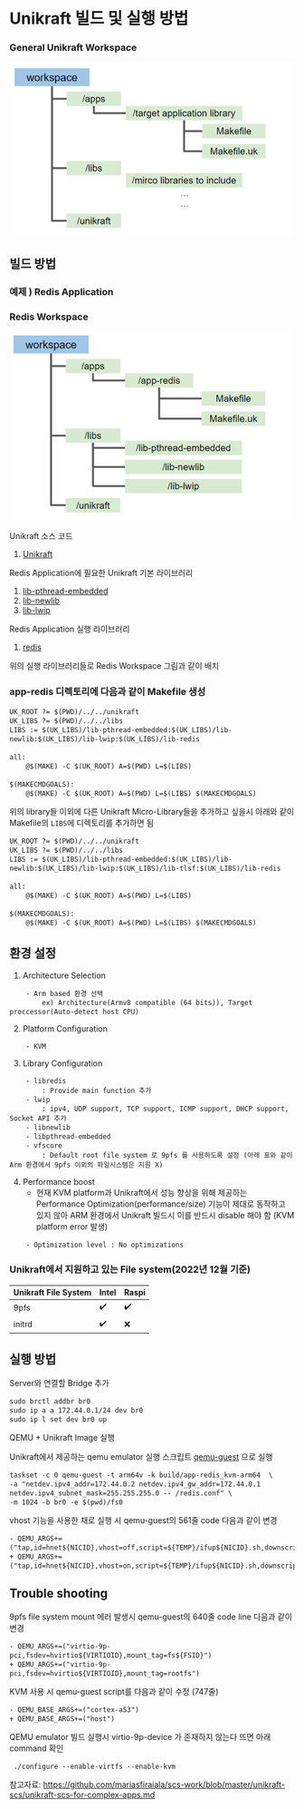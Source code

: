 
# Unikraft 빌드 및 실행 방법



### General Unikraft Workspace
![plot](./pictures/dependency_graph.PNG)




## 빌드 방법
### 예제 ) Redis Application


### Redis Workspace
![plot](./pictures/redis_dependency_graph.PNG)

Unikraft 소스 코드
1. [Unikraft](https://github.com/unikraft/unikraft)

Redis Application에 필요한 Unikraft 기본 라이브러리
1. [lib-pthread-embedded](https://github.com/unikraft/lib-pthread-embedded.git)
2. [lib-newlib](https://github.com/unikraft/lib-newlib)
3. [lib-lwip](https://github.com/unikraft/lib-lwip)


Redis Application 실행 라이브러리
1. [redis](https://github.com/unikraft/lib-redis.git)



위의 실행 라이브러리들로 Redis Workspace 그림과 같이 배치



### app-redis 디렉토리에 다음과 같이 Makefile 생성

```
UK_ROOT ?= $(PWD)/../../unikraft
UK_LIBS ?= $(PWD)/../../libs
LIBS := $(UK_LIBS)/lib-pthread-embedded:$(UK_LIBS)/lib-newlib:$(UK_LIBS)/lib-lwip:$(UK_LIBS)/lib-redis

all:
	@$(MAKE) -C $(UK_ROOT) A=$(PWD) L=$(LIBS)

$(MAKECMDGOALS):
	@$(MAKE) -C $(UK_ROOT) A=$(PWD) L=$(LIBS) $(MAKECMDGOALS)
```



위의 library들 이외에 다른 Unikraft Micro-Library들을 추가하고 싶을시 아래와 같이 Makefile의 `LIBS`에 디렉토리를 추가하면 됨

```
UK_ROOT ?= $(PWD)/../../unikraft
UK_LIBS ?= $(PWD)/../../libs
LIBS := $(UK_LIBS)/lib-pthread-embedded:$(UK_LIBS)/lib-newlib:$(UK_LIBS)/lib-lwip:$(UK_LIBS)/lib-tlsf:$(UK_LIBS)/lib-redis

all:
	@$(MAKE) -C $(UK_ROOT) A=$(PWD) L=$(LIBS)

$(MAKECMDGOALS):
	@$(MAKE) -C $(UK_ROOT) A=$(PWD) L=$(LIBS) $(MAKECMDGOALS)
```



## 환경 설정



1. Architecture Selection
```
	- Arm based 환경 선택
		ex) Architecture(Armv8 compatible (64 bits)), Target proccessor(Auto-detect host CPU)
```

2. Platform Configuration
```
	- KVM 
```

3. Library Configuration

```
	- libredis
		: Provide main function 추가
	- lwip
		: ipv4, UDP support, TCP support, ICMP support, DHCP support, Socket API 추가
	- libnewlib
	- libpthread-embedded
	- vfscore
		: Default root file system 로 9pfs 를 사용하도록 설정 (아래 표와 같이 Arm 환경에서 9pfs 이외의 파일시스템은 지원 X)
```

4. Performance boost
	- 현재 KVM platform과 Unikraft에서 성능 향상을 위해 제공하는 Performance Optimization(performance/size) 기능이 제대로 동작하고 있지 않아 ARM 환경에서 Unikraft 빌드시 이를 반드시 disable 해야 함 (KVM platform error 발생)

```
	- Optimization level : No optimizations
```



### Unikraft에서 지원하고 있는 File system(2022년 12월 기준)

| Unikraft File System | Intel               | Raspi              |
| -------------------  | ------------------- | ------------------ |
| 9pfs                 | :heavy_check_mark:  | :heavy_check_mark: |
| initrd               | :heavy_check_mark:  | :x:                |




## 실행 방법

Server와 연결할 Bridge 추가

```
sudo brctl addbr br0
sudo ip a a 172.44.0.1/24 dev br0
sudo ip l set dev br0 up
```


QEMU + Unikraft Image 실행


Unikraft에서 제공하는 qemu emulator 실행 스크립트 [qemu-guest](https://github.com/unikraft/kraft/blob/staging/scripts/qemu-guest)
으로 실행

```
taskset -c 0 qemu-guest -t arm64v -k build/app-redis_kvm-arm64  \
-a "netdev.ipv4_addr=172.44.0.2 netdev.ipv4_gw_addr=172.44.0.1 netdev.ipv4_subnet_mask=255.255.255.0 -- /redis.conf" \
-m 1024 -b br0 -e $(pwd)/fs0

```


vhost 기능을 사용한 채로 실행 시 qemu-guest의 561줄 code 다음과 같이 변경

```
- QEMU_ARGS+=("tap,id=hnet${NICID},vhost=off,script=${TEMP}/ifup${NICID}.sh,downscript=${TEMP}/ifdown${NICID}.sh")
+ QEMU_ARGS+=("tap,id=hnet${NICID},vhost=on,script=${TEMP}/ifup${NICID}.sh,downscript=${TEMP}/ifdown${NICID}.sh")
```




## Trouble shooting

9pfs file system mount 에러 발생시 qemu-guest의 640줄 code line 다음과 같이 변경
```
- QEMU_ARGS+=("virtio-9p-pci,fsdev=hvirtio${VIRTIOID},mount_tag=fs${FSID}")
+ QEMU_ARGS+=("virtio-9p-pci,fsdev=hvirtio${VIRTIOID},mount_tag=rootfs")
```


KVM 사용 시 qemu-guest script를 다음과 같이 수정 (747줄)
```
- QEMU_BASE_ARGS+=("cortex-a53")
+ QEMU_BASE_ARGS+=("host")
```

QEMU emulator 빌드 실행시 virtio-9p-device 가 존재하지 않는다 뜨면 아래 command 확인
```
 ./configure --enable-virtfs --enable-kvm 
```
 




참고자료: https://github.com/mariasfiraiala/scs-work/blob/master/unikraft-scs/unikraft-scs-for-complex-apps.md
